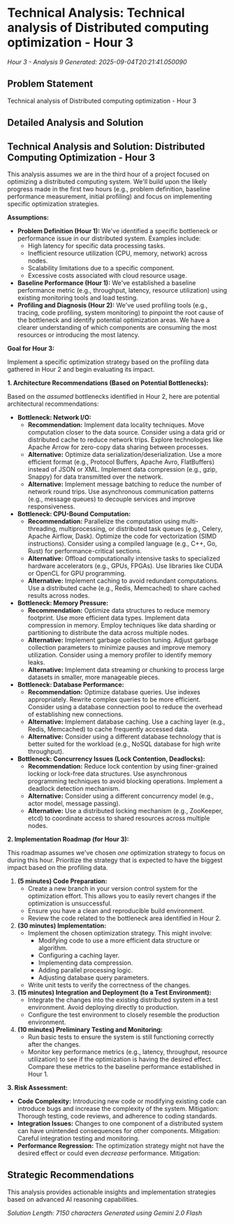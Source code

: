 # Technical Analysis: Technical analysis of Distributed computing optimization - Hour 3
*Hour 3 - Analysis 9*
*Generated: 2025-09-04T20:21:41.050090*

## Problem Statement
Technical analysis of Distributed computing optimization - Hour 3

## Detailed Analysis and Solution
## Technical Analysis and Solution: Distributed Computing Optimization - Hour 3

This analysis assumes we are in the third hour of a project focused on optimizing a distributed computing system.  We'll build upon the likely progress made in the first two hours (e.g., problem definition, baseline performance measurement, initial profiling) and focus on implementing specific optimization strategies.

**Assumptions:**

*   **Problem Definition (Hour 1):**  We've identified a specific bottleneck or performance issue in our distributed system.  Examples include:
    *   High latency for specific data processing tasks.
    *   Inefficient resource utilization (CPU, memory, network) across nodes.
    *   Scalability limitations due to a specific component.
    *   Excessive costs associated with cloud resource usage.
*   **Baseline Performance (Hour 1):** We've established a baseline performance metric (e.g., throughput, latency, resource utilization) using existing monitoring tools and load testing.
*   **Profiling and Diagnosis (Hour 2):** We've used profiling tools (e.g., tracing, code profiling, system monitoring) to pinpoint the root cause of the bottleneck and identify potential optimization areas.  We have a clearer understanding of which components are consuming the most resources or introducing the most latency.

**Goal for Hour 3:**

Implement a specific optimization strategy based on the profiling data gathered in Hour 2 and begin evaluating its impact.

**1. Architecture Recommendations (Based on Potential Bottlenecks):**

Based on the *assumed* bottlenecks identified in Hour 2, here are potential architectural recommendations:

*   **Bottleneck: Network I/O:**
    *   **Recommendation:** Implement data locality techniques.  Move computation closer to the data source.  Consider using a data grid or distributed cache to reduce network trips.  Explore technologies like Apache Arrow for zero-copy data sharing between processes.
    *   **Alternative:**  Optimize data serialization/deserialization.  Use a more efficient format (e.g., Protocol Buffers, Apache Avro, FlatBuffers) instead of JSON or XML.  Implement data compression (e.g., gzip, Snappy) for data transmitted over the network.
    *   **Alternative:**  Implement message batching to reduce the number of network round trips.  Use asynchronous communication patterns (e.g., message queues) to decouple services and improve responsiveness.
*   **Bottleneck: CPU-Bound Computation:**
    *   **Recommendation:** Parallelize the computation using multi-threading, multiprocessing, or distributed task queues (e.g., Celery, Apache Airflow, Dask).  Optimize the code for vectorization (SIMD instructions).  Consider using a compiled language (e.g., C++, Go, Rust) for performance-critical sections.
    *   **Alternative:**  Offload computationally intensive tasks to specialized hardware accelerators (e.g., GPUs, FPGAs).  Use libraries like CUDA or OpenCL for GPU programming.
    *   **Alternative:**  Implement caching to avoid redundant computations.  Use a distributed cache (e.g., Redis, Memcached) to share cached results across nodes.
*   **Bottleneck: Memory Pressure:**
    *   **Recommendation:** Optimize data structures to reduce memory footprint.  Use more efficient data types.  Implement data compression in memory.  Employ techniques like data sharding or partitioning to distribute the data across multiple nodes.
    *   **Alternative:**  Implement garbage collection tuning.  Adjust garbage collection parameters to minimize pauses and improve memory utilization.  Consider using a memory profiler to identify memory leaks.
    *   **Alternative:**  Implement data streaming or chunking to process large datasets in smaller, more manageable pieces.
*   **Bottleneck: Database Performance:**
    *   **Recommendation:** Optimize database queries.  Use indexes appropriately.  Rewrite complex queries to be more efficient.  Consider using a database connection pool to reduce the overhead of establishing new connections.
    *   **Alternative:**  Implement database caching.  Use a caching layer (e.g., Redis, Memcached) to cache frequently accessed data.
    *   **Alternative:**  Consider using a different database technology that is better suited for the workload (e.g., NoSQL database for high write throughput).
*   **Bottleneck: Concurrency Issues (Lock Contention, Deadlocks):**
    *   **Recommendation:**  Reduce lock contention by using finer-grained locking or lock-free data structures.  Use asynchronous programming techniques to avoid blocking operations.  Implement a deadlock detection mechanism.
    *   **Alternative:**  Consider using a different concurrency model (e.g., actor model, message passing).
    *   **Alternative:**  Use a distributed locking mechanism (e.g., ZooKeeper, etcd) to coordinate access to shared resources across multiple nodes.

**2. Implementation Roadmap (for Hour 3):**

This roadmap assumes we've chosen *one* optimization strategy to focus on during this hour.  Prioritize the strategy that is expected to have the biggest impact based on the profiling data.

1.  **(5 minutes) Code Preparation:**
    *   Create a new branch in your version control system for the optimization effort.  This allows you to easily revert changes if the optimization is unsuccessful.
    *   Ensure you have a clean and reproducible build environment.
    *   Review the code related to the bottleneck area identified in Hour 2.
2.  **(30 minutes) Implementation:**
    *   Implement the chosen optimization strategy.  This might involve:
        *   Modifying code to use a more efficient data structure or algorithm.
        *   Configuring a caching layer.
        *   Implementing data compression.
        *   Adding parallel processing logic.
        *   Adjusting database query parameters.
    *   Write unit tests to verify the correctness of the changes.
3.  **(15 minutes) Integration and Deployment (to a Test Environment):**
    *   Integrate the changes into the existing distributed system in a test environment.  Avoid deploying directly to production.
    *   Configure the test environment to closely resemble the production environment.
4.  **(10 minutes) Preliminary Testing and Monitoring:**
    *   Run basic tests to ensure the system is still functioning correctly after the changes.
    *   Monitor key performance metrics (e.g., latency, throughput, resource utilization) to see if the optimization is having the desired effect.  Compare these metrics to the baseline performance established in Hour 1.

**3. Risk Assessment:**

*   **Code Complexity:** Introducing new code or modifying existing code can introduce bugs and increase the complexity of the system.  Mitigation:  Thorough testing, code reviews, and adherence to coding standards.
*   **Integration Issues:**  Changes to one component of a distributed system can have unintended consequences for other components.  Mitigation:  Careful integration testing and monitoring.
*   **Performance Regression:**  The optimization strategy might not have the desired effect or could even *decrease* performance.  Mitigation:

## Strategic Recommendations
This analysis provides actionable insights and implementation strategies
based on advanced AI reasoning capabilities.

*Solution Length: 7150 characters*
*Generated using Gemini 2.0 Flash*
